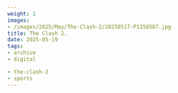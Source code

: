 ```yaml
---
weight: 1
images:
- /images/2025/May/The-Clash-2/20250517-P1150587.jpg
title: The Clash 2.
date: 2025-05-19
tags:
- archive
- digital

- the-clash-2
- sports
---
```


